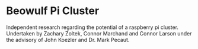 # Beowulf Pi Cluster
Independent research regarding the potential of a raspberry pi cluster. Undertaken by Zachary Zoltek, Connor Marchand and Connor Larson
under the advisory of John Koezler and Dr. Mark Pecaut.
